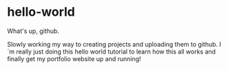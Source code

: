# hello-world

What's up, github.

Slowly working my way to creating projects and uploading them to github.
I´m really just doing this hello world tutorial to learn how this all works and finally get my portfolio website up and running!
